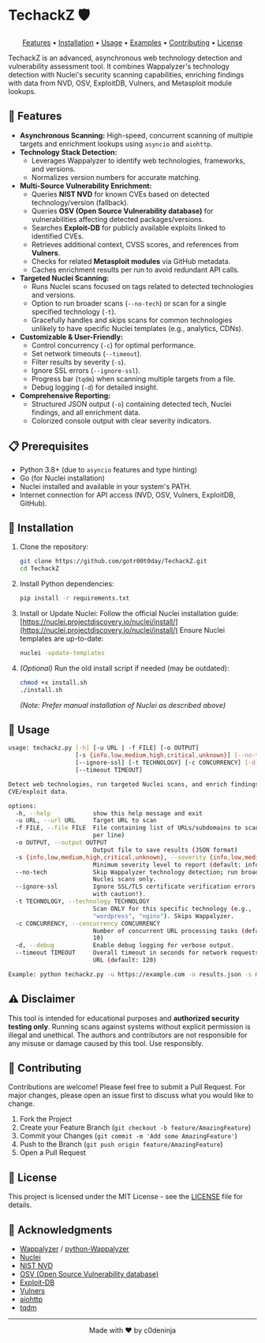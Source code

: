 # TechackZ 🛡️

<p align="center">
  <a href="#features">Features</a> •
  <a href="#installation">Installation</a> •
  <a href="#usage">Usage</a> •
  <a href="#examples">Examples</a> •
  <a href="#contributing">Contributing</a> •
  <a href="#license">License</a>
</p>

TechackZ is an advanced, asynchronous web technology detection and vulnerability assessment tool. It combines Wappalyzer's technology detection with Nuclei's security scanning capabilities, enriching findings with data from NVD, OSV, ExploitDB, Vulners, and Metasploit module lookups.

## 🚀 Features

- **Asynchronous Scanning:** High-speed, concurrent scanning of multiple targets and enrichment lookups using `asyncio` and `aiohttp`.
- **Technology Stack Detection:**
    - Leverages Wappalyzer to identify web technologies, frameworks, and versions.
    - Normalizes version numbers for accurate matching.
- **Multi-Source Vulnerability Enrichment:**
    - Queries **NIST NVD** for known CVEs based on detected technology/version (fallback).
    - Queries **OSV (Open Source Vulnerability database)** for vulnerabilities affecting detected packages/versions.
    - Searches **Exploit-DB** for publicly available exploits linked to identified CVEs.
    - Retrieves additional context, CVSS scores, and references from **Vulners**.
    - Checks for related **Metasploit modules** via GitHub metadata.
    - Caches enrichment results per run to avoid redundant API calls.
- **Targeted Nuclei Scanning:**
    - Runs Nuclei scans focused on tags related to detected technologies and versions.
    - Option to run broader scans (`--no-tech`) or scan for a single specified technology (`-t`).
    - Gracefully handles and skips scans for common technologies unlikely to have specific Nuclei templates (e.g., analytics, CDNs).
- **Customizable & User-Friendly:**
    - Control concurrency (`-c`) for optimal performance.
    - Set network timeouts (`--timeout`).
    - Filter results by severity (`-s`).
    - Ignore SSL errors (`--ignore-ssl`).
    - Progress bar (`tqdm`) when scanning multiple targets from a file.
    - Debug logging (`-d`) for detailed insight.
- **Comprehensive Reporting:**
    - Structured JSON output (`-o`) containing detected tech, Nuclei findings, and all enrichment data.
    - Colorized console output with clear severity indicators.

## 📋 Prerequisites

- Python 3.8+ (due to `asyncio` features and type hinting)
- Go (for Nuclei installation)
- Nuclei installed and available in your system's PATH.
- Internet connection for API access (NVD, OSV, Vulners, ExploitDB, GitHub).

## 🔧 Installation

1.  Clone the repository:
    ```bash
    git clone https://github.com/gotr00t0day/TechackZ.git
    cd TechackZ
    ```
2.  Install Python dependencies:
    ```bash
    pip install -r requirements.txt
    ```
3.  Install or Update Nuclei:
    Follow the official Nuclei installation guide: [https://nuclei.projectdiscovery.io/nuclei/install/](https://nuclei.projectdiscovery.io/nuclei/install/)
    Ensure Nuclei templates are up-to-date:
    ```bash
    nuclei -update-templates
    ```
4.  _(Optional)_ Run the old install script if needed (may be outdated):
    ```bash
    chmod +x install.sh
    ./install.sh
    ```
    _(Note: Prefer manual installation of Nuclei as described above)_

## 📖 Usage

```bash
usage: techackz.py [-h] [-u URL | -f FILE] [-o OUTPUT]
                   [-s {info,low,medium,high,critical,unknown}] [--no-tech]
                   [--ignore-ssl] [-t TECHNOLOGY] [-c CONCURRENCY] [-d]
                   [--timeout TIMEOUT]

Detect web technologies, run targeted Nuclei scans, and enrich findings with
CVE/exploit data.

options:
  -h, --help            show this help message and exit
  -u URL, --url URL     Target URL to scan
  -f FILE, --file FILE  File containing list of URLs/subdomains to scan (one
                        per line)
  -o OUTPUT, --output OUTPUT
                        Output file to save results (JSON format)
  -s {info,low,medium,high,critical,unknown}, --severity {info,low,medium,high,critical,unknown}
                        Minimum severity level to report (default: info)
  --no-tech             Skip Wappalyzer technology detection; run broader
                        Nuclei scans only.
  --ignore-ssl          Ignore SSL/TLS certificate verification errors (use
                        with caution!).
  -t TECHNOLOGY, --technology TECHNOLOGY
                        Scan ONLY for this specific technology (e.g.,
                        "wordpress", "nginx"). Skips Wappalyzer.
  -c CONCURRENCY, --concurrency CONCURRENCY
                        Number of concurrent URL processing tasks (default:
                        10)
  -d, --debug           Enable debug logging for verbose output.
  --timeout TIMEOUT     Overall timeout in seconds for network requests per
                        URL (default: 120)

Example: python techackz.py -u https://example.com -o results.json -s medium --concurrency 20
```

## ⚠️ Disclaimer

This tool is intended for educational purposes and **authorized security testing only**. Running scans against systems without explicit permission is illegal and unethical. The authors and contributors are not responsible for any misuse or damage caused by this tool. Use responsibly.

## 🤝 Contributing

Contributions are welcome! Please feel free to submit a Pull Request. For major changes, please open an issue first to discuss what you would like to change.

1.  Fork the Project
2.  Create your Feature Branch (`git checkout -b feature/AmazingFeature`)
3.  Commit your Changes (`git commit -m 'Add some AmazingFeature'`)
4.  Push to the Branch (`git push origin feature/AmazingFeature`)
5.  Open a Pull Request

## 📝 License

This project is licensed under the MIT License - see the [LICENSE](LICENSE) file for details.

## 🙏 Acknowledgments

- [Wappalyzer](https://github.com/AliasIO/Wappalyzer) / [python-Wappalyzer](https://github.com/chorsley/python-Wappalyzer)
- [Nuclei](https://github.com/projectdiscovery/nuclei)
- [NIST NVD](https://nvd.nist.gov/)
- [OSV (Open Source Vulnerability database)](https://osv.dev/)
- [Exploit-DB](https://www.exploit-db.com/)
- [Vulners](https://vulners.com/)
- [aiohttp](https://github.com/aio-libs/aiohttp)
- [tqdm](https://github.com/tqdm/tqdm)

---
<p align="center">
Made with ❤️ by c0deninja
</p>
